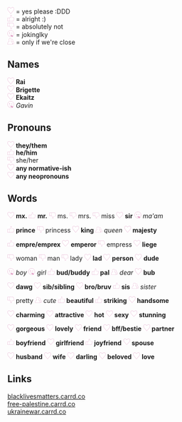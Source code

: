 <img src="heart-icon.jpg" alt="heart" width="15"/> = yes please :DDD  
<img src="like-icon.jpg" alt="like" width="15"/> = alright :)   
<img src="dislike-icon.jpg" alt="dislike" width="15"/> = absolutely not   
<img src="joke-icon.jpg" alt="joke" width="15"/> = jokinglky  
<img src="friend-icon.jpg" alt="friend" width="15"/> = only if we're close

## Names

<img src="heart-icon.jpg" alt="heart" width="15"/> **Rai**   
<img src="heart-icon.jpg" alt="heart" width="15"/> **Brigette**   
<img src="heart-icon.jpg" alt="heart" width="15"/> **Ekaitz**     
<img src="joke-icon.jpg" alt="joke" width="15"/> *Gavin*

## Pronouns

<img src="heart-icon.jpg" alt="heart" width="15"/> **they/them**  
<img src="like-icon.jpg" alt="like" width="15"/> **he/him**   
<img src="dislike-icon.jpg" alt="dislike" width="15"/> she/her  
<img src="heart-icon.jpg" alt="heart" width="15"/> **any normative-ish**  
<img src="heart-icon.jpg" alt="heart" width="15"/> **any neopronouns**

## Words

<img src="heart-icon.jpg" alt="heart" width="15"/> **mx.**
<img src="like-icon.jpg" alt="like" width="15"/> **mr.**
<img src="dislike-icon.jpg" alt="dislike" width="15"/> ms.
<img src="dislike-icon.jpg" alt="dislike" width="15"/> mrs.
<img src="dislike-icon.jpg" alt="dislike" width="15"/> miss
<img src="heart-icon.jpg" alt="heart" width="15"/> **sir**
<img src="joke-icon.jpg" alt="joke" width="15"/> *ma'am*

<img src="like-icon.jpg" alt="like" width="15"/> **prince**
<img src="dislike-icon.jpg" alt="dislike" width="15"/> princess
<img src="heart-icon.jpg" alt="heart" width="15"/> **king**
<img src="friend-icon.jpg" alt="friend" width="15"/> *queen*
<img src="heart-icon.jpg" alt="heart" width="15"/> **majesty**

<img src="like-icon.jpg" alt="like" width="15"/> **empre/emprex**
<img src="heart-icon.jpg" alt="heart" width="15"/> **emperor**
<img src="dislike-icon.jpg" alt="dislike" width="15"/> empress
<img src="heart-icon.jpg" alt="heart" width="15"/> **liege**

<img src="dislike-icon.jpg" alt="dislike" width="15"/> woman
<img src="dislike-icon.jpg" alt="dislike" width="15"/> man
<img src="dislike-icon.jpg" alt="dislike" width="15"/> lady
<img src="heart-icon.jpg" alt="heart" width="15"/> **lad**
<img src="heart-icon.jpg" alt="heart" width="15"/> **person**
<img src="heart-icon.jpg" alt="heart" width="15"/> **dude**

<img src="joke-icon.jpg" alt="joke" width="15"/> *boy*
<img src="joke-icon.jpg" alt="joke" width="15"/> *girl*
<img src="like-icon.jpg" alt="like" width="15"/> **bud/buddy**
<img src="like-icon.jpg" alt="like" width="15"/> **pal**
<img src="friend-icon.jpg" alt="friend" width="15"/> *dear*
<img src="heart-icon.jpg" alt="heart" width="15"/> **bub**

<img src="heart-icon.jpg" alt="heart" width="15"/> **dawg**
<img src="heart-icon.jpg" alt="heart" width="15"/> **sib/sibling**
<img src="heart-icon.jpg" alt="heart" width="15"/> **bro/bruv**
<img src="like-icon.jpg" alt="like" width="15"/> **sis**
<img src="friend-icon.jpg" alt="friend" width="15"/> *sister*

<img src="dislike-icon.jpg" alt="dislike" width="15"/> pretty
<img src="friend-icon.jpg" alt="friend" width="15"/> *cute*
<img src="like-icon.jpg" alt="like" width="15"/> **beautiful**
<img src="like-icon.jpg" alt="like" width="15"/> **striking**
<img src="heart-icon.jpg" alt="heart" width="15"/> **handsome**

<img src="heart-icon.jpg" alt="heart" width="15"/> **charming**
<img src="heart-icon.jpg" alt="heart" width="15"/> **attractive**
<img src="heart-icon.jpg" alt="heart" width="15"/> **hot**
<img src="heart-icon.jpg" alt="heart" width="15"/> **sexy**
<img src="heart-icon.jpg" alt="heart" width="15"/> **stunning**

<img src="heart-icon.jpg" alt="heart" width="15"/> **gorgeous**
<img src="heart-icon.jpg" alt="heart" width="15"/> **lovely**
<img src="heart-icon.jpg" alt="heart" width="15"/> **friend**
<img src="heart-icon.jpg" alt="heart" width="15"/> **bff/bestie**
<img src="heart-icon.jpg" alt="heart" width="15"/> **partner**

<img src="like-icon.jpg" alt="like" width="15"/> **boyfriend**
<img src="heart-icon.jpg" alt="heart" width="15"/> **girlfriend**
<img src="like-icon.jpg" alt="like" width="15"/> **joyfriend**
<img src="heart-icon.jpg" alt="heart" width="15"/> **spouse**

<img src="heart-icon.jpg" alt="heart" width="15"/> **husband**
<img src="heart-icon.jpg" alt="heart" width="15"/> **wife**
<img src="heart-icon.jpg" alt="heart" width="15"/> **darling**
<img src="heart-icon.jpg" alt="heart" width="15"/> **beloved**
<img src="heart-icon.jpg" alt="heart" width="15"/> **love**

## Links

[blacklivesmatters.carrd.co](https://blacklivesmatters.carrd.co/)   
[free-palestine.carrd.co](https://free-palestine.carrd.co/)   
[ukrainewar.carrd.co](https://ukrainewar.carrd.co/)

